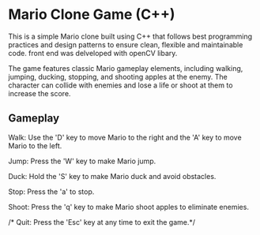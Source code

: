 
# Mario Clone Game (C++)
This is a simple Mario clone built using C++ that follows best programming practices and design patterns to ensure clean, flexible
 and maintainable code. front end was delveloped with openCV libary.
 
The game features classic Mario gameplay elements, including walking, jumping, ducking, stopping, and shooting apples at the enemy. The character can collide with enemies and lose a life or shoot at them to increase the score.

## Gameplay
Walk: Use the 'D' key to move Mario to the right and the 'A' key to move Mario to the left.

Jump: Press the 'W' key to make Mario jump.

Duck: Hold the 'S' key to make Mario duck and avoid obstacles.

Stop: Press the 'a' to stop.

Shoot: Press the 'q' key to make Mario shoot apples to eliminate enemies.

/* Quit: Press the 'Esc' key at any time to exit the game.*/

<!-- You should download opencv DLLs from here:
https://finealgscom-my.sharepoint.com/:f:/g/personal/fine_finealgs_com/EpvvE1VN9upAqEVfDaOgKAEB-XlA9uYfA2O8BoNdQTLAcg?e=Sdt3dH
and place them under OpenCV_451/bin folder -->
